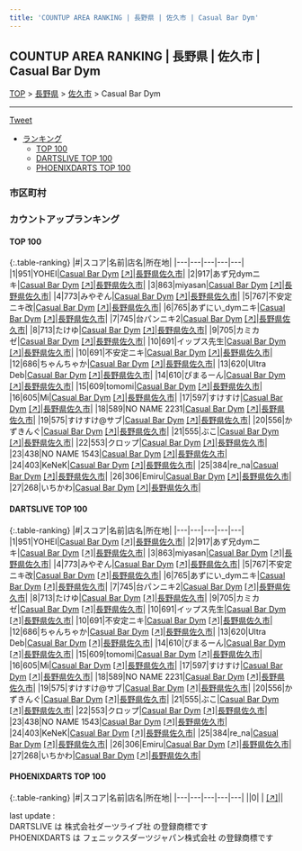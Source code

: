 ```yaml
---
title: 'COUNTUP AREA RANKING | 長野県 | 佐久市 | Casual Bar Dym'
---
```

## COUNTUP AREA RANKING | 長野県 | 佐久市 | Casual Bar Dym

[TOP](/darts/rank/) > [長野県](/darts/rank/長野県/) > [佐久市](/darts/rank/長野県/佐久市/) > Casual Bar Dym

___

<a href="https://twitter.com/share?ref_src=twsrc%5Etfw" data-text="COUNTUP AREA RANKING | 長野県佐久市Casual Bar Dym" class="twitter-share-button" data-hashtags="DARTSLIVE,PHOENIXDARTS,darts,ダーツ" data-show-count="false">Tweet</a>

* [ランキング](#カウントアップランキング)
    * [TOP 100](#top-100)
    * [DARTSLIVE TOP 100](#dartslive-top-100)
    * [PHOENIXDARTS TOP 100](#phoenixdarts-top-100)

### 市区町村

<ul>

</ul>

### カウントアップランキング

#### TOP 100



{:.table-ranking}
|#|スコア|名前|店名|所在地|
|---|---|---|---|---|
|1|951|<span class="rank-name-dl">YOHEI</span>|<a href="/darts/rank/shops/cd028a23855bbbc00d9b047a20a7ba1e.html">Casual Bar Dym</a> <a href="https://search.dartslive.com/jp/shop/cd028a23855bbbc00d9b047a20a7ba1e">[↗]</a>|<a href="/darts/rank/長野県/佐久市">長野県佐久市</a>|
|2|917|<span class="rank-name-dl">あず兄dymニキ</span>|<a href="/darts/rank/shops/cd028a23855bbbc00d9b047a20a7ba1e.html">Casual Bar Dym</a> <a href="https://search.dartslive.com/jp/shop/cd028a23855bbbc00d9b047a20a7ba1e">[↗]</a>|<a href="/darts/rank/長野県/佐久市">長野県佐久市</a>|
|3|863|<span class="rank-name-dl">miyasan</span>|<a href="/darts/rank/shops/cd028a23855bbbc00d9b047a20a7ba1e.html">Casual Bar Dym</a> <a href="https://search.dartslive.com/jp/shop/cd028a23855bbbc00d9b047a20a7ba1e">[↗]</a>|<a href="/darts/rank/長野県/佐久市">長野県佐久市</a>|
|4|773|<span class="rank-name-dl">みやぞん</span>|<a href="/darts/rank/shops/cd028a23855bbbc00d9b047a20a7ba1e.html">Casual Bar Dym</a> <a href="https://search.dartslive.com/jp/shop/cd028a23855bbbc00d9b047a20a7ba1e">[↗]</a>|<a href="/darts/rank/長野県/佐久市">長野県佐久市</a>|
|5|767|<span class="rank-name-dl">不安定ニキ改</span>|<a href="/darts/rank/shops/cd028a23855bbbc00d9b047a20a7ba1e.html">Casual Bar Dym</a> <a href="https://search.dartslive.com/jp/shop/cd028a23855bbbc00d9b047a20a7ba1e">[↗]</a>|<a href="/darts/rank/長野県/佐久市">長野県佐久市</a>|
|6|765|<span class="rank-name-dl">あずにい_dymニキ</span>|<a href="/darts/rank/shops/cd028a23855bbbc00d9b047a20a7ba1e.html">Casual Bar Dym</a> <a href="https://search.dartslive.com/jp/shop/cd028a23855bbbc00d9b047a20a7ba1e">[↗]</a>|<a href="/darts/rank/長野県/佐久市">長野県佐久市</a>|
|7|745|<span class="rank-name-dl">台パンニキ2</span>|<a href="/darts/rank/shops/cd028a23855bbbc00d9b047a20a7ba1e.html">Casual Bar Dym</a> <a href="https://search.dartslive.com/jp/shop/cd028a23855bbbc00d9b047a20a7ba1e">[↗]</a>|<a href="/darts/rank/長野県/佐久市">長野県佐久市</a>|
|8|713|<span class="rank-name-dl">たけゆ</span>|<a href="/darts/rank/shops/cd028a23855bbbc00d9b047a20a7ba1e.html">Casual Bar Dym</a> <a href="https://search.dartslive.com/jp/shop/cd028a23855bbbc00d9b047a20a7ba1e">[↗]</a>|<a href="/darts/rank/長野県/佐久市">長野県佐久市</a>|
|9|705|<span class="rank-name-dl">カミカゼ</span>|<a href="/darts/rank/shops/cd028a23855bbbc00d9b047a20a7ba1e.html">Casual Bar Dym</a> <a href="https://search.dartslive.com/jp/shop/cd028a23855bbbc00d9b047a20a7ba1e">[↗]</a>|<a href="/darts/rank/長野県/佐久市">長野県佐久市</a>|
|10|691|<span class="rank-name-dl">イップス先生</span>|<a href="/darts/rank/shops/cd028a23855bbbc00d9b047a20a7ba1e.html">Casual Bar Dym</a> <a href="https://search.dartslive.com/jp/shop/cd028a23855bbbc00d9b047a20a7ba1e">[↗]</a>|<a href="/darts/rank/長野県/佐久市">長野県佐久市</a>|
|10|691|<span class="rank-name-dl">不安定ニキ</span>|<a href="/darts/rank/shops/cd028a23855bbbc00d9b047a20a7ba1e.html">Casual Bar Dym</a> <a href="https://search.dartslive.com/jp/shop/cd028a23855bbbc00d9b047a20a7ba1e">[↗]</a>|<a href="/darts/rank/長野県/佐久市">長野県佐久市</a>|
|12|686|<span class="rank-name-dl">ちゃんちゃか</span>|<a href="/darts/rank/shops/cd028a23855bbbc00d9b047a20a7ba1e.html">Casual Bar Dym</a> <a href="https://search.dartslive.com/jp/shop/cd028a23855bbbc00d9b047a20a7ba1e">[↗]</a>|<a href="/darts/rank/長野県/佐久市">長野県佐久市</a>|
|13|620|<span class="rank-name-dl">Ultra Deb</span>|<a href="/darts/rank/shops/cd028a23855bbbc00d9b047a20a7ba1e.html">Casual Bar Dym</a> <a href="https://search.dartslive.com/jp/shop/cd028a23855bbbc00d9b047a20a7ba1e">[↗]</a>|<a href="/darts/rank/長野県/佐久市">長野県佐久市</a>|
|14|610|<span class="rank-name-dl">ぴまるーん</span>|<a href="/darts/rank/shops/cd028a23855bbbc00d9b047a20a7ba1e.html">Casual Bar Dym</a> <a href="https://search.dartslive.com/jp/shop/cd028a23855bbbc00d9b047a20a7ba1e">[↗]</a>|<a href="/darts/rank/長野県/佐久市">長野県佐久市</a>|
|15|609|<span class="rank-name-dl">tomomi</span>|<a href="/darts/rank/shops/cd028a23855bbbc00d9b047a20a7ba1e.html">Casual Bar Dym</a> <a href="https://search.dartslive.com/jp/shop/cd028a23855bbbc00d9b047a20a7ba1e">[↗]</a>|<a href="/darts/rank/長野県/佐久市">長野県佐久市</a>|
|16|605|<span class="rank-name-dl">Mi</span>|<a href="/darts/rank/shops/cd028a23855bbbc00d9b047a20a7ba1e.html">Casual Bar Dym</a> <a href="https://search.dartslive.com/jp/shop/cd028a23855bbbc00d9b047a20a7ba1e">[↗]</a>|<a href="/darts/rank/長野県/佐久市">長野県佐久市</a>|
|17|597|<span class="rank-name-dl">すけすけ</span>|<a href="/darts/rank/shops/cd028a23855bbbc00d9b047a20a7ba1e.html">Casual Bar Dym</a> <a href="https://search.dartslive.com/jp/shop/cd028a23855bbbc00d9b047a20a7ba1e">[↗]</a>|<a href="/darts/rank/長野県/佐久市">長野県佐久市</a>|
|18|589|<span class="rank-name-dl">NO NAME 2231</span>|<a href="/darts/rank/shops/cd028a23855bbbc00d9b047a20a7ba1e.html">Casual Bar Dym</a> <a href="https://search.dartslive.com/jp/shop/cd028a23855bbbc00d9b047a20a7ba1e">[↗]</a>|<a href="/darts/rank/長野県/佐久市">長野県佐久市</a>|
|19|575|<span class="rank-name-dl">すけすけ@サブ</span>|<a href="/darts/rank/shops/cd028a23855bbbc00d9b047a20a7ba1e.html">Casual Bar Dym</a> <a href="https://search.dartslive.com/jp/shop/cd028a23855bbbc00d9b047a20a7ba1e">[↗]</a>|<a href="/darts/rank/長野県/佐久市">長野県佐久市</a>|
|20|556|<span class="rank-name-dl">かずきんぐ</span>|<a href="/darts/rank/shops/cd028a23855bbbc00d9b047a20a7ba1e.html">Casual Bar Dym</a> <a href="https://search.dartslive.com/jp/shop/cd028a23855bbbc00d9b047a20a7ba1e">[↗]</a>|<a href="/darts/rank/長野県/佐久市">長野県佐久市</a>|
|21|555|<span class="rank-name-dl">ぶこ</span>|<a href="/darts/rank/shops/cd028a23855bbbc00d9b047a20a7ba1e.html">Casual Bar Dym</a> <a href="https://search.dartslive.com/jp/shop/cd028a23855bbbc00d9b047a20a7ba1e">[↗]</a>|<a href="/darts/rank/長野県/佐久市">長野県佐久市</a>|
|22|553|<span class="rank-name-dl">クロップ</span>|<a href="/darts/rank/shops/cd028a23855bbbc00d9b047a20a7ba1e.html">Casual Bar Dym</a> <a href="https://search.dartslive.com/jp/shop/cd028a23855bbbc00d9b047a20a7ba1e">[↗]</a>|<a href="/darts/rank/長野県/佐久市">長野県佐久市</a>|
|23|438|<span class="rank-name-dl">NO NAME 1543</span>|<a href="/darts/rank/shops/cd028a23855bbbc00d9b047a20a7ba1e.html">Casual Bar Dym</a> <a href="https://search.dartslive.com/jp/shop/cd028a23855bbbc00d9b047a20a7ba1e">[↗]</a>|<a href="/darts/rank/長野県/佐久市">長野県佐久市</a>|
|24|403|<span class="rank-name-dl">KeNeK</span>|<a href="/darts/rank/shops/cd028a23855bbbc00d9b047a20a7ba1e.html">Casual Bar Dym</a> <a href="https://search.dartslive.com/jp/shop/cd028a23855bbbc00d9b047a20a7ba1e">[↗]</a>|<a href="/darts/rank/長野県/佐久市">長野県佐久市</a>|
|25|384|<span class="rank-name-dl">re_na</span>|<a href="/darts/rank/shops/cd028a23855bbbc00d9b047a20a7ba1e.html">Casual Bar Dym</a> <a href="https://search.dartslive.com/jp/shop/cd028a23855bbbc00d9b047a20a7ba1e">[↗]</a>|<a href="/darts/rank/長野県/佐久市">長野県佐久市</a>|
|26|306|<span class="rank-name-dl">Emiru</span>|<a href="/darts/rank/shops/cd028a23855bbbc00d9b047a20a7ba1e.html">Casual Bar Dym</a> <a href="https://search.dartslive.com/jp/shop/cd028a23855bbbc00d9b047a20a7ba1e">[↗]</a>|<a href="/darts/rank/長野県/佐久市">長野県佐久市</a>|
|27|268|<span class="rank-name-dl">いちかわ</span>|<a href="/darts/rank/shops/cd028a23855bbbc00d9b047a20a7ba1e.html">Casual Bar Dym</a> <a href="https://search.dartslive.com/jp/shop/cd028a23855bbbc00d9b047a20a7ba1e">[↗]</a>|<a href="/darts/rank/長野県/佐久市">長野県佐久市</a>|


#### DARTSLIVE TOP 100



{:.table-ranking}
|#|スコア|名前|店名|所在地|
|---|---|---|---|---|
|1|951|<span class="rank-name-dl">YOHEI</span>|<a href="/darts/rank/shops/cd028a23855bbbc00d9b047a20a7ba1e.html">Casual Bar Dym</a> <a href="https://search.dartslive.com/jp/shop/cd028a23855bbbc00d9b047a20a7ba1e">[↗]</a>|<a href="/darts/rank/長野県/佐久市">長野県佐久市</a>|
|2|917|<span class="rank-name-dl">あず兄dymニキ</span>|<a href="/darts/rank/shops/cd028a23855bbbc00d9b047a20a7ba1e.html">Casual Bar Dym</a> <a href="https://search.dartslive.com/jp/shop/cd028a23855bbbc00d9b047a20a7ba1e">[↗]</a>|<a href="/darts/rank/長野県/佐久市">長野県佐久市</a>|
|3|863|<span class="rank-name-dl">miyasan</span>|<a href="/darts/rank/shops/cd028a23855bbbc00d9b047a20a7ba1e.html">Casual Bar Dym</a> <a href="https://search.dartslive.com/jp/shop/cd028a23855bbbc00d9b047a20a7ba1e">[↗]</a>|<a href="/darts/rank/長野県/佐久市">長野県佐久市</a>|
|4|773|<span class="rank-name-dl">みやぞん</span>|<a href="/darts/rank/shops/cd028a23855bbbc00d9b047a20a7ba1e.html">Casual Bar Dym</a> <a href="https://search.dartslive.com/jp/shop/cd028a23855bbbc00d9b047a20a7ba1e">[↗]</a>|<a href="/darts/rank/長野県/佐久市">長野県佐久市</a>|
|5|767|<span class="rank-name-dl">不安定ニキ改</span>|<a href="/darts/rank/shops/cd028a23855bbbc00d9b047a20a7ba1e.html">Casual Bar Dym</a> <a href="https://search.dartslive.com/jp/shop/cd028a23855bbbc00d9b047a20a7ba1e">[↗]</a>|<a href="/darts/rank/長野県/佐久市">長野県佐久市</a>|
|6|765|<span class="rank-name-dl">あずにい_dymニキ</span>|<a href="/darts/rank/shops/cd028a23855bbbc00d9b047a20a7ba1e.html">Casual Bar Dym</a> <a href="https://search.dartslive.com/jp/shop/cd028a23855bbbc00d9b047a20a7ba1e">[↗]</a>|<a href="/darts/rank/長野県/佐久市">長野県佐久市</a>|
|7|745|<span class="rank-name-dl">台パンニキ2</span>|<a href="/darts/rank/shops/cd028a23855bbbc00d9b047a20a7ba1e.html">Casual Bar Dym</a> <a href="https://search.dartslive.com/jp/shop/cd028a23855bbbc00d9b047a20a7ba1e">[↗]</a>|<a href="/darts/rank/長野県/佐久市">長野県佐久市</a>|
|8|713|<span class="rank-name-dl">たけゆ</span>|<a href="/darts/rank/shops/cd028a23855bbbc00d9b047a20a7ba1e.html">Casual Bar Dym</a> <a href="https://search.dartslive.com/jp/shop/cd028a23855bbbc00d9b047a20a7ba1e">[↗]</a>|<a href="/darts/rank/長野県/佐久市">長野県佐久市</a>|
|9|705|<span class="rank-name-dl">カミカゼ</span>|<a href="/darts/rank/shops/cd028a23855bbbc00d9b047a20a7ba1e.html">Casual Bar Dym</a> <a href="https://search.dartslive.com/jp/shop/cd028a23855bbbc00d9b047a20a7ba1e">[↗]</a>|<a href="/darts/rank/長野県/佐久市">長野県佐久市</a>|
|10|691|<span class="rank-name-dl">イップス先生</span>|<a href="/darts/rank/shops/cd028a23855bbbc00d9b047a20a7ba1e.html">Casual Bar Dym</a> <a href="https://search.dartslive.com/jp/shop/cd028a23855bbbc00d9b047a20a7ba1e">[↗]</a>|<a href="/darts/rank/長野県/佐久市">長野県佐久市</a>|
|10|691|<span class="rank-name-dl">不安定ニキ</span>|<a href="/darts/rank/shops/cd028a23855bbbc00d9b047a20a7ba1e.html">Casual Bar Dym</a> <a href="https://search.dartslive.com/jp/shop/cd028a23855bbbc00d9b047a20a7ba1e">[↗]</a>|<a href="/darts/rank/長野県/佐久市">長野県佐久市</a>|
|12|686|<span class="rank-name-dl">ちゃんちゃか</span>|<a href="/darts/rank/shops/cd028a23855bbbc00d9b047a20a7ba1e.html">Casual Bar Dym</a> <a href="https://search.dartslive.com/jp/shop/cd028a23855bbbc00d9b047a20a7ba1e">[↗]</a>|<a href="/darts/rank/長野県/佐久市">長野県佐久市</a>|
|13|620|<span class="rank-name-dl">Ultra Deb</span>|<a href="/darts/rank/shops/cd028a23855bbbc00d9b047a20a7ba1e.html">Casual Bar Dym</a> <a href="https://search.dartslive.com/jp/shop/cd028a23855bbbc00d9b047a20a7ba1e">[↗]</a>|<a href="/darts/rank/長野県/佐久市">長野県佐久市</a>|
|14|610|<span class="rank-name-dl">ぴまるーん</span>|<a href="/darts/rank/shops/cd028a23855bbbc00d9b047a20a7ba1e.html">Casual Bar Dym</a> <a href="https://search.dartslive.com/jp/shop/cd028a23855bbbc00d9b047a20a7ba1e">[↗]</a>|<a href="/darts/rank/長野県/佐久市">長野県佐久市</a>|
|15|609|<span class="rank-name-dl">tomomi</span>|<a href="/darts/rank/shops/cd028a23855bbbc00d9b047a20a7ba1e.html">Casual Bar Dym</a> <a href="https://search.dartslive.com/jp/shop/cd028a23855bbbc00d9b047a20a7ba1e">[↗]</a>|<a href="/darts/rank/長野県/佐久市">長野県佐久市</a>|
|16|605|<span class="rank-name-dl">Mi</span>|<a href="/darts/rank/shops/cd028a23855bbbc00d9b047a20a7ba1e.html">Casual Bar Dym</a> <a href="https://search.dartslive.com/jp/shop/cd028a23855bbbc00d9b047a20a7ba1e">[↗]</a>|<a href="/darts/rank/長野県/佐久市">長野県佐久市</a>|
|17|597|<span class="rank-name-dl">すけすけ</span>|<a href="/darts/rank/shops/cd028a23855bbbc00d9b047a20a7ba1e.html">Casual Bar Dym</a> <a href="https://search.dartslive.com/jp/shop/cd028a23855bbbc00d9b047a20a7ba1e">[↗]</a>|<a href="/darts/rank/長野県/佐久市">長野県佐久市</a>|
|18|589|<span class="rank-name-dl">NO NAME 2231</span>|<a href="/darts/rank/shops/cd028a23855bbbc00d9b047a20a7ba1e.html">Casual Bar Dym</a> <a href="https://search.dartslive.com/jp/shop/cd028a23855bbbc00d9b047a20a7ba1e">[↗]</a>|<a href="/darts/rank/長野県/佐久市">長野県佐久市</a>|
|19|575|<span class="rank-name-dl">すけすけ@サブ</span>|<a href="/darts/rank/shops/cd028a23855bbbc00d9b047a20a7ba1e.html">Casual Bar Dym</a> <a href="https://search.dartslive.com/jp/shop/cd028a23855bbbc00d9b047a20a7ba1e">[↗]</a>|<a href="/darts/rank/長野県/佐久市">長野県佐久市</a>|
|20|556|<span class="rank-name-dl">かずきんぐ</span>|<a href="/darts/rank/shops/cd028a23855bbbc00d9b047a20a7ba1e.html">Casual Bar Dym</a> <a href="https://search.dartslive.com/jp/shop/cd028a23855bbbc00d9b047a20a7ba1e">[↗]</a>|<a href="/darts/rank/長野県/佐久市">長野県佐久市</a>|
|21|555|<span class="rank-name-dl">ぶこ</span>|<a href="/darts/rank/shops/cd028a23855bbbc00d9b047a20a7ba1e.html">Casual Bar Dym</a> <a href="https://search.dartslive.com/jp/shop/cd028a23855bbbc00d9b047a20a7ba1e">[↗]</a>|<a href="/darts/rank/長野県/佐久市">長野県佐久市</a>|
|22|553|<span class="rank-name-dl">クロップ</span>|<a href="/darts/rank/shops/cd028a23855bbbc00d9b047a20a7ba1e.html">Casual Bar Dym</a> <a href="https://search.dartslive.com/jp/shop/cd028a23855bbbc00d9b047a20a7ba1e">[↗]</a>|<a href="/darts/rank/長野県/佐久市">長野県佐久市</a>|
|23|438|<span class="rank-name-dl">NO NAME 1543</span>|<a href="/darts/rank/shops/cd028a23855bbbc00d9b047a20a7ba1e.html">Casual Bar Dym</a> <a href="https://search.dartslive.com/jp/shop/cd028a23855bbbc00d9b047a20a7ba1e">[↗]</a>|<a href="/darts/rank/長野県/佐久市">長野県佐久市</a>|
|24|403|<span class="rank-name-dl">KeNeK</span>|<a href="/darts/rank/shops/cd028a23855bbbc00d9b047a20a7ba1e.html">Casual Bar Dym</a> <a href="https://search.dartslive.com/jp/shop/cd028a23855bbbc00d9b047a20a7ba1e">[↗]</a>|<a href="/darts/rank/長野県/佐久市">長野県佐久市</a>|
|25|384|<span class="rank-name-dl">re_na</span>|<a href="/darts/rank/shops/cd028a23855bbbc00d9b047a20a7ba1e.html">Casual Bar Dym</a> <a href="https://search.dartslive.com/jp/shop/cd028a23855bbbc00d9b047a20a7ba1e">[↗]</a>|<a href="/darts/rank/長野県/佐久市">長野県佐久市</a>|
|26|306|<span class="rank-name-dl">Emiru</span>|<a href="/darts/rank/shops/cd028a23855bbbc00d9b047a20a7ba1e.html">Casual Bar Dym</a> <a href="https://search.dartslive.com/jp/shop/cd028a23855bbbc00d9b047a20a7ba1e">[↗]</a>|<a href="/darts/rank/長野県/佐久市">長野県佐久市</a>|
|27|268|<span class="rank-name-dl">いちかわ</span>|<a href="/darts/rank/shops/cd028a23855bbbc00d9b047a20a7ba1e.html">Casual Bar Dym</a> <a href="https://search.dartslive.com/jp/shop/cd028a23855bbbc00d9b047a20a7ba1e">[↗]</a>|<a href="/darts/rank/長野県/佐久市">長野県佐久市</a>|


#### PHOENIXDARTS TOP 100



{:.table-ranking}
|#|スコア|名前|店名|所在地|
|---|---|---|---|---|
||0|<span class="rank-name-dl"> </span>|<a href="/darts/rank/shops/.html"></a> <a href="">[↗]</a>|<a href="/darts/rank//"></a>|


<div class="footer border-top border-gray-light mt-5 pt-3 text-right text-gray">
    last update : <span style="font-weight: italic" id="foot_last_modified"></span><br />
    DARTSLIVE は 株式会社ダーツライブ社 の登録商標です<br />
    PHOENIXDARTS は フェニックスダーツジャパン株式会社 の登録商標です<br />
</div>

<script src="https://cdnjs.cloudflare.com/ajax/libs/jquery.tablesorter/2.31.3/js/jquery.tablesorter.min.js" integrity="sha512-qzgd5cYSZcosqpzpn7zF2ZId8f/8CHmFKZ8j7mU4OUXTNRd5g+ZHBPsgKEwoqxCtdQvExE5LprwwPAgoicguNg==" crossorigin="anonymous" referrerpolicy="no-referrer"></script>
<link rel="stylesheet" href="https://cdnjs.cloudflare.com/ajax/libs/jquery.tablesorter/2.31.3/css/theme.default.min.css" integrity="sha512-wghhOJkjQX0Lh3NSWvNKeZ0ZpNn+SPVXX1Qyc9OCaogADktxrBiBdKGDoqVUOyhStvMBmJQ8ZdMHiR3wuEq8+w==" crossorigin="anonymous" referrerpolicy="no-referrer" />
<script>
$(function() {
    $(".table-ranking").tablesorter({sortList:[[0, 0]]});
    $("#foot_last_modified").text(formatDate(new Date(document.lastModified), 'yyyy-MM-dd HH:mm:ss'));
});
</script>

<script async src="https://platform.twitter.com/widgets.js" charset="utf-8"></script>
